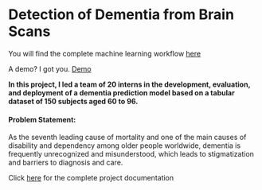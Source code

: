 # **Detection of Dementia from Brain Scans**

You will find the complete machine learning workflow [here](https://github.com/abdulmalikadeyemo/Source_Code_Premier_project/blob/main/Dementia_ML_Flow_Process.ipynb)

A demo? I got you. [Demo](https://abdulmalikadeyemo-dementia-deploy-krh1e8.streamlit.app/)

**In this project, I led a team of 20 interns in the development, evaluation, and deployment of a dementia prediction model based on a tabular dataset of 150 subjects aged 60 to 96.**

#### Problem Statement:

As the seventh leading cause of mortality and one of the main causes of disability and dependency among older people worldwide, dementia is frequently unrecognized and misunderstood, which leads to stigmatization and barriers to diagnosis and care.


Click [here](https://github.com/abdulmalikadeyemo/Source_Code_Premier_project/blob/main/SourceCode_Project_Documentation.ipynb) for the complete project documentation

